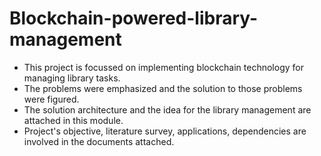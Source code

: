 # Blockchain-powered-library-management

* This project is focussed on implementing blockchain technology for managing library tasks.
* The problems were emphasized and the solution to those problems were figured.
* The solution architecture and the idea for the library management are attached in this module.
* Project's objective, literature survey, applications, dependencies are involved in the documents attached.
